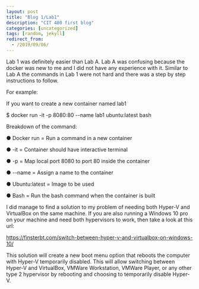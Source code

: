 ```yaml
---
layout: post
title: "Blog 1/Lab1"
description: "CIT 480 first blog"
categories: [uncategorized]
tags: [random, jekyll]
redirect_from:
  - /2019/09/06/
---
```

Lab 1 was definitely easier than Lab A. Lab A was confusing because the docker was new to me and I did not have any experience with it. 
Similar to Lab A the commands in Lab 1 were not hard and there was a step by step instructions to follow. 

For example:

If you want to create a new container named lab1

$ docker run -it -p 8080:80 --name lab1 ubuntu:latest bash

Breakdown of the command:

● Docker run = Run a command in a new container

● -it = Container should have interactive terminal

● -p = Map local port 8080 to port 80 inside the container

● --name = Assign a name to the container

● Ubuntu:latest = Image to be used

● Bash = Run the bash command when the container is built

I did manage to find a solution to my problem of needing both Hyper-V and VirtualBox on the same machine.
If you are also running a Windows 10 pro on your machine and need both hypervisors to work, then take a look at this url:

https://finsterbt.com/switch-between-hyper-v-and-virtualbox-on-windows-10/

This solution will create a new boot menu option that reboots the computer with Hyper-V temporarily disabled. 
This will allow switching between Hyper-V and VirtualBox, VMWare Workstation, VMWare Player, or any other type 2 hypervisor by rebooting and choosing to temporarily disable Hyper-V.
